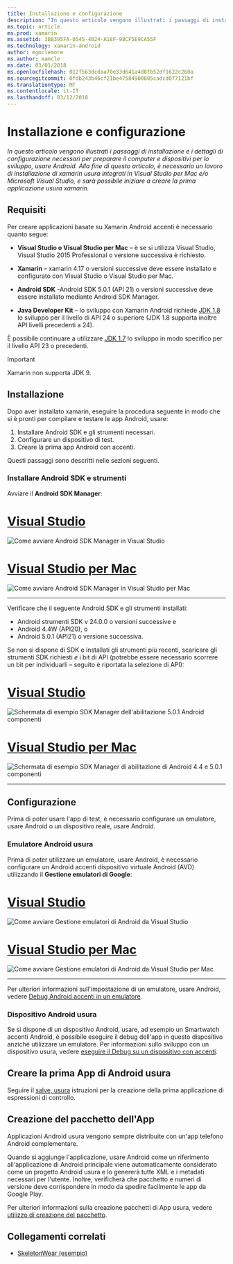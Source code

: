 ```yaml
---
title: Installazione e configurazione
description: "In questo articolo vengono illustrati i passaggi di installazione e i dettagli di configurazione necessari per preparare il computer e dispositivi per lo sviluppo, usare Android. Alla fine di questo articolo, è necessario un lavoro di installazione di xamarin usura integrati in Visual Studio per Mac e/o Microsoft Visual Studio, e sarà possibile iniziare a creare la prima applicazione usura xamarin."
ms.topic: article
ms.prod: xamarin
ms.assetid: 3BB395FA-0545-4024-A18F-98CF5E9CA55F
ms.technology: xamarin-android
author: mgmclemore
ms.author: mamcle
ms.date: 03/01/2018
ms.openlocfilehash: 012f563dcdaa70e33d641a4d8fb52df1622c260a
ms.sourcegitcommit: 0fdb243b46cf21be47584900805cadcd077121bf
ms.translationtype: MT
ms.contentlocale: it-IT
ms.lasthandoff: 03/12/2018
---
```

# <a name="setup-and-installation"></a>Installazione e configurazione

_In questo articolo vengono illustrati i passaggi di installazione e i dettagli di configurazione necessari per preparare il computer e dispositivi per lo sviluppo, usare Android. Alla fine di questo articolo, è necessario un lavoro di installazione di xamarin usura integrati in Visual Studio per Mac e/o Microsoft Visual Studio, e sarà possibile iniziare a creare la prima applicazione usura xamarin._

## <a name="requirements"></a>Requisiti

Per creare applicazioni basate su Xamarin Android accenti è necessario quanto segue:

-   **Visual Studio o Visual Studio per Mac** &ndash; è se si utilizza Visual Studio, Visual Studio 2015 Professional o versione successiva è richiesto.

-   **Xamarin** &ndash; xamarin 4.17 o versioni successive deve essere installato e configurato con Visual Studio o Visual Studio per Mac.

-   **Android SDK** -Android SDK 5.0.1 (API 21) o versioni successive deve essere installato mediante Android SDK Manager.

-   **Java Developer Kit** &ndash; lo sviluppo con Xamarin Android richiede [JDK 1.8](http://www.oracle.com/technetwork/java/javase/downloads/jdk8-downloads-2133151.html) lo sviluppo per il livello di API 24 o superiore (JDK 1.8 supporta inoltre API livelli precedenti a 24).

È possibile continuare a utilizzare [JDK 1.7](http://www.oracle.com/technetwork/java/javase/downloads/jdk7-downloads-1880260.html) lo sviluppo in modo specifico per il livello API 23 o precedenti.

> [!IMPORTANT]
> Xamarin non supporta JDK 9.

## <a name="installation"></a>Installazione

Dopo aver installato xamarin, eseguire la procedura seguente in modo che si è pronti per compilare e testare le app Android, usare: 

1.  Installare Android SDK e gli strumenti necessari.
2.  Configurare un dispositivo di test.
3.  Creare la prima app Android con accenti.

Questi passaggi sono descritti nelle sezioni seguenti.


### <a name="install-android-sdk-and-tools"></a>Installare Android SDK e strumenti 

Avviare il **Android SDK Manager**: 

# <a name="visual-studiotabvswin"></a>[Visual Studio](#tab/vswin)

![Come avviare Android SDK Manager in Visual Studio](installation-images/vs/sdk-menu.png)

# <a name="visual-studio-for-mactabvsmac"></a>[Visual Studio per Mac](#tab/vsmac)

![Come avviare Android SDK Manager in Visual Studio per Mac](installation-images/xs/sdk-menu.png)

-----


Verificare che il seguente Android SDK e gli strumenti installati:

* Android strumenti SDK v 24.0.0 o versioni successive e
* Android 4.4W (API20), o
* Android 5.0.1 (API21) o versione successiva.

Se non si dispone di SDK e installati gli strumenti più recenti, scaricare gli strumenti SDK richiesti *e* i bit di API (potrebbe essere necessario scorrere un bit per individuarli &ndash; seguito è riportata la selezione di API): 

# <a name="visual-studiotabvswin"></a>[Visual Studio](#tab/vswin)

![Schermata di esempio SDK Manager dell'abilitazione 5.0.1 Android componenti](installation-images/vs/sdk-select.png)

# <a name="visual-studio-for-mactabvsmac"></a>[Visual Studio per Mac](#tab/vsmac)

![Schermata di esempio SDK Manager di abilitazione di Android 4.4 e 5.0.1 componenti](installation-images/xs/sdk-select.png)

-----


## <a name="configuration"></a>Configurazione

Prima di poter usare l'app di test, è necessario configurare un emulatore, usare Android o un dispositivo reale, usare Android. 


### <a name="android-wear-emulator"></a>Emulatore Android usura

Prima di poter utilizzare un emulatore, usare Android, è necessario configurare un Android accenti dispositivo virtuale Android (AVD) utilizzando il **Gestione emulatori di Google**:

# <a name="visual-studiotabvswin"></a>[Visual Studio](#tab/vswin)

![Come avviare Gestione emulatori di Android da Visual Studio](installation-images/vs/emulator-menu.png)

# <a name="visual-studio-for-mactabvsmac"></a>[Visual Studio per Mac](#tab/vsmac)

![Come avviare Gestione emulatori di Android da Visual Studio per Mac](installation-images/xs/emulator-menu.png)

-----

Per ulteriori informazioni sull'impostazione di un emulatore, usare Android, vedere [Debug Android accenti in un emulatore](~/android/wear/deploy-test/debug-on-emulator.md).


### <a name="android-wear-device"></a>Dispositivo Android usura

Se si dispone di un dispositivo Android, usare, ad esempio un Smartwatch accenti Android, è possibile eseguire il debug dell'app in questo dispositivo anziché utilizzare un emulatore. Per informazioni sullo sviluppo con un dispositivo usura, vedere [eseguire il Debug su un dispositivo con accenti](~/android/wear/deploy-test/debug-on-device.md).


## <a name="create-your-first-android-wear-app"></a>Creare la prima App di Android usura

Seguire il [salve, usura](~/android/wear/get-started/hello-wear.md) istruzioni per la creazione della prima applicazione di espressioni di controllo.


## <a name="packaging-your-app"></a>Creazione del pacchetto dell'App

Applicazioni Android usura vengono sempre distribuite con un'app telefono Android complementare. 

Quando si aggiunge l'applicazione, usare Android come un riferimento all'applicazione di Android principale viene automaticamente considerato come un progetto Android usura e lo genererà tutte XML e i metadati necessari per l'utente. Inoltre, verificherà che pacchetto e numeri di versione deve corrispondere in modo da spedire facilmente le app da Google Play. 

Per ulteriori informazioni sulla creazione pacchetti di App usura, vedere [utilizzo di creazione del pacchetto](~/android/wear/deploy-test/packaging.md).


## <a name="related-links"></a>Collegamenti correlati

- [SkeletonWear (esempio)](https://developer.xamarin.com/samples/SkeletonWear/)
